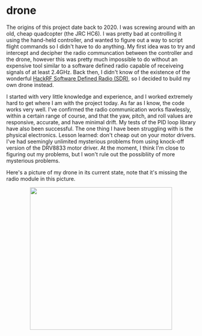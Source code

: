 # drone
The origins of this project date back to 2020. I was screwing around with an old, cheap quadcopter (the JRC HC6). I was pretty bad at controlling it using the hand-held controller, and wanted to figure out a way to script flight commands so I didn't have to do anything. My first idea was to try and intercept and decipher the radio communcation between the controller and the drone, however this was pretty much impossible to do without an expensive tool similar to a software defined radio capable of receiveing signals of at least 2.4GHz. Back then, I didn't know of the existence of the wonderful [HackRF Software Defined Radio (SDR)](https://greatscottgadgets.com/hackrf/one/), so I decided to build my own drone instead.

I started with very little knowledge and experience, and I worked extremely hard to get where I am with the project today. As far as I know, the code works very well. I've confirmed the radio communication works flawlessly, within a certain range of course, and that the yaw, pitch, and roll values are responsive, accurate, and have minimal drift. My tests of the PID loop library have also been successful. The one thing I have been struggling with is the physical electronics. Lesson learned: don't cheap out on your motor drivers. I've had seemingly unlimited mysterious problems from using knock-off version of the DRV8833 motor driver. At the moment, I think I'm close to figuring out my problems, but I won't rule out the possibliity of more mysterious problems.

Here's a picture of my drone in its current state, note that it's missing the radio module in this picture. 
<p align="center"><img src="https://user-images.githubusercontent.com/94981561/204693304-137ad8a0-396e-4d84-8e2b-67535e2e16bd.JPG" width = "378 height = "504"></p>

